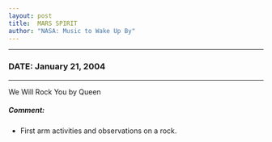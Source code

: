 ```yaml
---
layout: post
title:  MARS SPIRIT
author: "NASA: Music to Wake Up By"
---
```


----
### DATE: January 21, 2004
----
We Will Rock You by Queen

##### Comment:
* First arm activities and observations on a rock.
